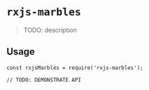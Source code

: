 # `rxjs-marbles`

> TODO: description

## Usage

```
const rxjsMarbles = require('rxjs-marbles');

// TODO: DEMONSTRATE API
```
